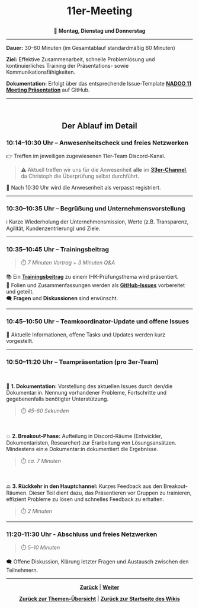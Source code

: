 # <p align="center">11er-Meeting</p>
<p align="center">📅 <strong>Montag, Dienstag und Donnerstag</strong></p>

---

**Dauer:** 30–60 Minuten (im Gesamtablauf standardmäßig 60 Minuten)

**Ziel:** Effektive Zusammenarbeit, schnelle Problemlösung und kontinuierliches Training der Präsentations- sowie Kommunikationsfähigkeiten.

**Dokumentation:** Erfolgt über das entsprechende Issue-Template [**NADOO 11 Meeting Präsentation**](https://github.com/NADOOIT/NADOO-Launchpad/issues/new?template=01-meeting_praesentation_11er.yml) auf GitHub.

---
<br>
<h2 align="center">Der Ablauf im Detail</h2>

### 10:14–10:30 Uhr – Anwesenheitscheck und freies Netzwerken

👉 Treffen im jeweiligen zugewiesenen 11er-Team Discord-Kanal. <br>
>⚠️ Aktuell treffen wir uns für die Anwesenheit **alle** im [**33er-Channel**](https://discordapp.com/channels/1299292608744390707/1330880189475065910), da Christoph die Überprüfung selbst durchführt. <br>

🚫 Nach 10:30 Uhr wird die Anwesenheit als verpasst registriert.

---

### 10:30–10:35 Uhr – Begrüßung und Unternehmensvorstellung

ℹ️ Kurze Wiederholung der Unternehmensmission, Werte (z.B. Transparenz, Agilität, Kundenzentrierung) und Ziele.

---

### 10:35–10:45 Uhr – Trainingsbeitrag
> ⏱️ _7 Minuten Vortrag + 3 Minuten Q&A_

📚 Ein [**Trainingsbeitrag**](/docs/02-arbeiten_bei_nadoo/02-training_und_vorbereitung/01-trainingsbeitraege/README.md) zu einem IHK-Prüfungsthema wird präsentiert. <br>
📄 Folien und Zusammenfassungen werden als [**GitHub-Issues**](https://github.com/NADOOIT/NADOO-Academy/issues) vorbereitet und geteilt. <br>
🗨️ **Fragen** und **Diskussionen** sind erwünscht.

---

### 10:45–10:50 Uhr – Teamkoordinator-Update und offene Issues

📝 Aktuelle Informationen, offene Tasks und Updates werden kurz vorgestellt.

---

### 10:50–11:20 Uhr – Teampräsentation (pro 3er-Team)

<br>

📑 **1. Dokumentation:** Vorstellung des aktuellen Issues durch den/die Dokumentar:in. Nennung vorhandener Probleme, Fortschritte und gegebenenfalls benötigter Unterstützung. 
> ⏱️ _45-60 Sekunden_ 
<br>

💥 **2. Breakout-Phase:** Aufteilung in Discord-Räume (Entwickler, Dokumentaristen, Researcher) zur Erarbeitung von Lösungsansätzen. Mindestens ein:e Dokumentar:in dokumentiert die Ergebnisse.
<!-- Information scheint veraltet zu sein - welche Discord-Räume sind hier gemeint? bitte zeitnah aktualisieren (22.05.2025)-->
> ⏱️ _ca. 7 Minuten_ 
<br>

🔙 **3. Rückkehr in den Hauptchannel:** Kurzes Feedback aus den Breakout-Räumen. Dieser Teil dient dazu, das Präsentieren vor Gruppen zu trainieren, effizient Probleme zu lösen und schnelles Feedback zu erhalten.
> ⏱️ _2 Minuten_

---

### 11:20-11:30 Uhr - Abschluss und freies Netzwerken
> ⏱️ _5–10 Minuten_

🗨️ Offene Diskussion, Klärung letzter Fragen und Austausch zwischen den Teilnehmern.

---

<p align="center">
<a href="/docs/03-meetings/01-allgemein/README.md"><strong>Zurück</strong></a> | 
<a href="/docs/03-meetings/03-teamkoordination/README.md"><strong>Weiter</strong></a>
</p>

<p align="center">
<a href="/docs/03-meetings/README.md/#dieser-themenbereich-beinhaltet-folgende-themen"><strong>Zurück zur Themen-Übersicht</strong></a> | <a href="/docs/00-willkommen/README.md"><strong>Zurück zur Startseite des Wikis</strong></a>
</p>